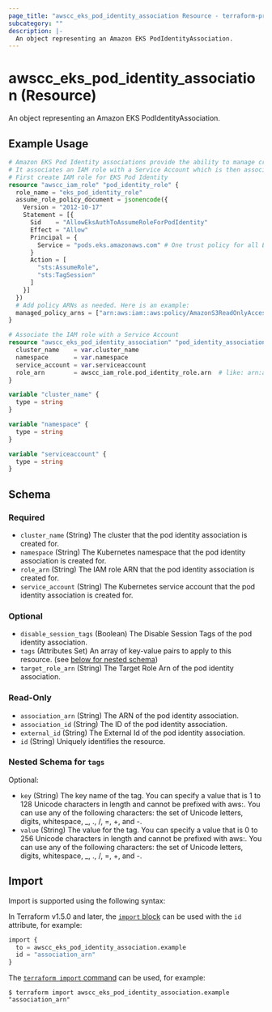 ```yaml
---
page_title: "awscc_eks_pod_identity_association Resource - terraform-provider-awscc"
subcategory: ""
description: |-
  An object representing an Amazon EKS PodIdentityAssociation.
---
```


# awscc_eks_pod_identity_association (Resource)

An object representing an Amazon EKS PodIdentityAssociation.

## Example Usage

```terraform
# Amazon EKS Pod Identity associations provide the ability to manage credentials for your applications, similar to the way that Amazon EC2 instance profiles provide credentials to Amazon EC2 instances.
# It associates an IAM role with a Service Account which is then associated with Pods. 
# First create IAM role for EKS Pod Identity
resource "awscc_iam_role" "pod_identity_role" {
  role_name = "eks_pod_identity_role"
  assume_role_policy_document = jsonencode({
    Version = "2012-10-17"
    Statement = [{
      Sid    = "AllowEksAuthToAssumeRoleForPodIdentity"
      Effect = "Allow"
      Principal = {
        Service = "pods.eks.amazonaws.com" # One trust policy for all EKS clusters.
      }
      Action = [
        "sts:AssumeRole",
        "sts:TagSession"
      ]
    }]
  })
  # Add policy ARNs as needed. Here is an example:  
  managed_policy_arns = ["arn:aws:iam::aws:policy/AmazonS3ReadOnlyAccess"]
}

# Associate the IAM role with a Service Account
resource "awscc_eks_pod_identity_association" "pod_identity_association_s3_readonly" {
  cluster_name    = var.cluster_name
  namespace       = var.namespace
  service_account = var.serviceaccount
  role_arn        = awscc_iam_role.pod_identity_role.arn  # like: arn:aws:iam::xxxxxxxxxxxx:role/role1
}

variable "cluster_name" {
  type = string
}

variable "namespace" {
  type = string
}

variable "serviceaccount" {
  type = string
}
```

<!-- schema generated by tfplugindocs -->
## Schema

### Required

- `cluster_name` (String) The cluster that the pod identity association is created for.
- `namespace` (String) The Kubernetes namespace that the pod identity association is created for.
- `role_arn` (String) The IAM role ARN that the pod identity association is created for.
- `service_account` (String) The Kubernetes service account that the pod identity association is created for.

### Optional

- `disable_session_tags` (Boolean) The Disable Session Tags of the pod identity association.
- `tags` (Attributes Set) An array of key-value pairs to apply to this resource. (see [below for nested schema](#nestedatt--tags))
- `target_role_arn` (String) The Target Role Arn of the pod identity association.

### Read-Only

- `association_arn` (String) The ARN of the pod identity association.
- `association_id` (String) The ID of the pod identity association.
- `external_id` (String) The External Id of the pod identity association.
- `id` (String) Uniquely identifies the resource.

<a id="nestedatt--tags"></a>
### Nested Schema for `tags`

Optional:

- `key` (String) The key name of the tag. You can specify a value that is 1 to 128 Unicode characters in length and cannot be prefixed with aws:. You can use any of the following characters: the set of Unicode letters, digits, whitespace, _, ., /, =, +, and -.
- `value` (String) The value for the tag. You can specify a value that is 0 to 256 Unicode characters in length and cannot be prefixed with aws:. You can use any of the following characters: the set of Unicode letters, digits, whitespace, _, ., /, =, +, and -.

## Import

Import is supported using the following syntax:

In Terraform v1.5.0 and later, the [`import` block](https://developer.hashicorp.com/terraform/language/import) can be used with the `id` attribute, for example:

```terraform
import {
  to = awscc_eks_pod_identity_association.example
  id = "association_arn"
}
```

The [`terraform import` command](https://developer.hashicorp.com/terraform/cli/commands/import) can be used, for example:

```shell
$ terraform import awscc_eks_pod_identity_association.example "association_arn"
```
